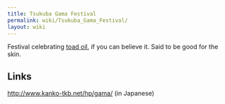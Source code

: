 ```yaml
---
title: Tsukuba Gama Festival
permalink: wiki/Tsukuba_Gama_Festival/
layout: wiki
---
```


Festival celebrating [toad oil](gama_abura "wikilink"), if you can
believe it. Said to be good for the skin.

Links
-----

<http://www.kanko-tkb.net/hp/gama/> (in Japanese)
